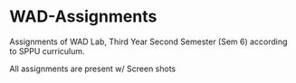 # WAD-Assignments
Assignments of WAD Lab, Third Year Second Semester (Sem 6) according to SPPU curriculum.

All assignments are present w/ Screen shots
